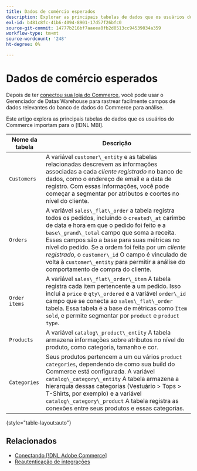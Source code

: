```yaml
---
title: Dados de comércio esperados
description: Explorar as principais tabelas de dados que os usuários do Commerce importam para o MBI
exl-id: b481c8fc-41b6-4094-8901-17d57f26bfc0
source-git-commit: 14777b216bf7aaeea0fb2d0513cc94539034a359
workflow-type: tm+mt
source-wordcount: '248'
ht-degree: 0%

---
```


# Dados de comércio esperados

Depois de ter [conectou sua loja do Commerce](../../../data-analyst/importing-data/integrations/magento.md), você pode usar o Gerenciador de Datas Warehouse para rastrear facilmente campos de dados relevantes do banco de dados do Commerce para análise.

Este artigo explora as principais tabelas de dados que os usuários do Commerce importam para o [!DNL MBI].

| **Nome da tabela** | **Descrição** |
|-----|-----|
| `Customers` | A variável `customer\_entity` e as tabelas relacionadas descrevem as informações associadas a cada *cliente registrado* no banco de dados, como o endereço de email e a data de registro. Com essas informações, você pode começar a segmentar por atributos e coortes no nível do cliente. |
| `Orders` | A variável `sales\_flat\_order` a tabela registra todos os pedidos, incluindo o `created\_at` carimbo de data e hora em que o pedido foi feito e a `base\_grand\_total` campo que soma a receita. Esses campos são a base para suas métricas no nível do pedido. Se a ordem foi feita por um *cliente registrado*, o `customer\_id` O campo é vinculado de volta à  `customer\_entity` para permitir a análise do comportamento de compra do cliente. |
| `Order items` | A variável `sales\_flat\_order\_item` A tabela registra cada item pertencente a um pedido. Isso inclui a `price` e `qty\_ordered` e a variável `order\_id` campo que se conecta ao `sales\_flat\_order` tabela. Essa tabela é a base de métricas como `Item sold`, e permite segmentar por `product` e `product type`. |
| `Products` | A variável `catalog\_product\_entity` A tabela armazena informações sobre atributos no nível do produto, como categoria, tamanho e cor. |
| `Categories` | Seus produtos pertencem a um ou vários `product categories`, dependendo de como sua build do Commerce está configurada. A variável `catalog\_category\_entity` A tabela armazena a hierarquia dessas categorias (Vestuário > Tops > T-Shirts, por exemplo) e a variável `catalog\_category\_product` A tabela registra as conexões entre seus produtos e essas categorias. |

{style="table-layout:auto"}

## Relacionados

* [Conectando [!DNL Adobe Commerce]](../integrations/magento.md)
* [Reautenticação de integrações](https://experienceleague.adobe.com/docs/commerce-knowledge-base/kb/how-to/mbi-reauthenticating-integrations.html?lang=en)
